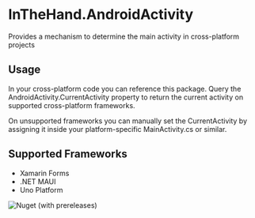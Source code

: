 # InTheHand.AndroidActivity
Provides a mechanism to determine the main activity in cross-platform projects

## Usage
In your cross-platform code you can reference this package. Query the AndroidActivity.CurrentActivity property to return the current activity on supported cross-platform frameworks.

On unsupported frameworks you can manually set the CurrentActivity by assigning it inside your platform-specific MainActivity.cs or similar.

## Supported Frameworks
 - Xamarin Forms
 - .NET MAUI
 - Uno Platform

![Nuget (with prereleases)](https://img.shields.io/nuget/vpre/InTheHand.AndroidActivity)